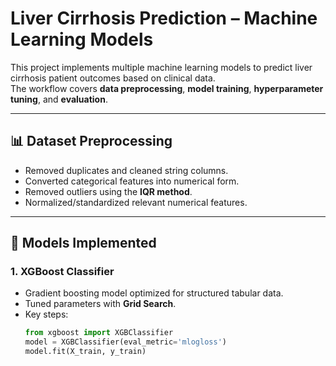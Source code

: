# Liver Cirrhosis Prediction – Machine Learning Models

This project implements multiple machine learning models to predict liver cirrhosis patient outcomes based on clinical data.  
The workflow covers **data preprocessing**, **model training**, **hyperparameter tuning**, and **evaluation**.

---

## 📊 Dataset Preprocessing

- Removed duplicates and cleaned string columns.
- Converted categorical features into numerical form.
- Removed outliers using the **IQR method**.
- Normalized/standardized relevant numerical features.

---

## 🧠 Models Implemented

### 1. **XGBoost Classifier**
- Gradient boosting model optimized for structured tabular data.
- Tuned parameters with **Grid Search**.
- Key steps:
  ```python
  from xgboost import XGBClassifier
  model = XGBClassifier(eval_metric='mlogloss')
  model.fit(X_train, y_train)
